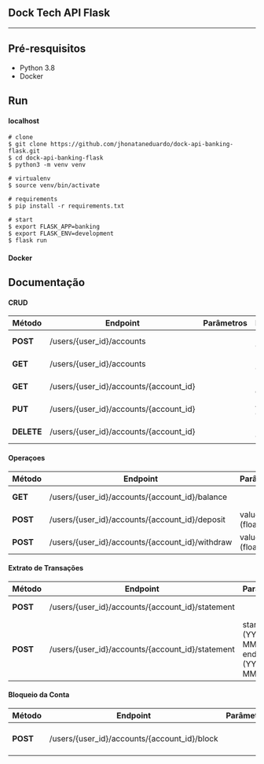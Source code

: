 ## Dock Tech API Flask
------------

## Pré-resquisitos
- Python 3.8
- Docker

## Run

#### localhost

```shell
# clone
$ git clone https://github.com/jhonataneduardo/dock-api-banking-flask.git
$ cd dock-api-banking-flask
$ python3 -m venv venv

# virtualenv
$ source venv/bin/activate

# requirements
$ pip install -r requirements.txt

# start
$ export FLASK_APP=banking
$ export FLASK_ENV=development
$ flask run
```
#### Docker


## Documentação
#### CRUD

|  Método | Endpoint   | Parâmetros | Descrição  |
| ------------ | ------------ | ------------ | ------------ |
| **POST**  | /users/{user_id}/accounts  |   |  Nova Conta |
| **GET**  | /users/{user_id}/accounts  |   |  Lista Contas |
| **GET**  | /users/{user_id}/accounts/{account_id}  |   |  Detalhes da Conta |
| **PUT**  | /users/{user_id}/accounts/{account_id}  |   |  Atualiza Conta |
| **DELETE**  | /users/{user_id}/accounts/{account_id}  |   |  Deleta Conta |

#### Operaçoes

|  Método | Endpoint   | Parâmetros | Descrição  |
| ------------ | ------------ | ------------ | ------------ |
| **GET**  | /users/{user_id}/accounts/{account_id}/balance   |   |  Consulta Saldo |
| **POST**  | /users/{user_id}/accounts/{account_id}/deposit  |  value (float) | Realiza Depósito  |
| **POST**  | /users/{user_id}/accounts/{account_id}/withdraw   | value (float) |  Realiza Saque |

#### Extrato de Transações

|  Método | Endpoint   | Parâmetros | Descrição  |
| ------------ | ------------ | ------------ | ------------ |
| **POST**  | /users/{user_id}/accounts/{account_id}/statement  |  | Lista Transações  |
| **POST**  | /users/{user_id}/accounts/{account_id}/statement  | start_date (YYYY-MM-DD) e end_date (YYYY-MM-DD) | Lista Transações por Período  |

#### Bloqueio da Conta

|  Método | Endpoint   | Parâmetros | Descrição  |
| ------------ | ------------ | ------------ | ------------ |
| **POST**  | /users/{user_id}/accounts/{account_id}/block  |  | Bloqueia (inativa) Conta  |

